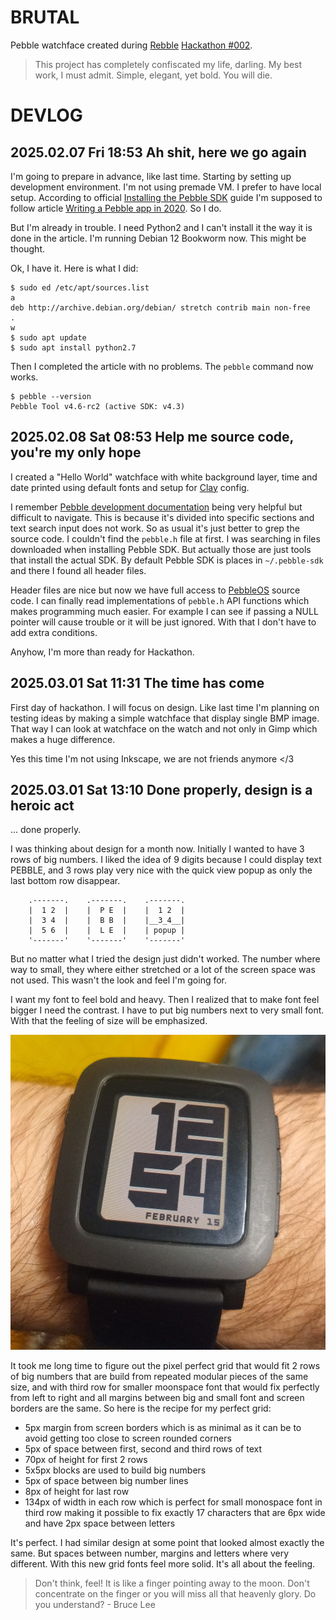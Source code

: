 BRUTAL
======

Pebble watchface created during [Rebble][] [Hackathon #002][].

> This project has completely confiscated my life, darling.  My best
> work, I must admit.  Simple, elegant, yet bold.  You will die.


DEVLOG
======

2025.02.07 Fri 18:53 Ah shit, here we go again
----------------------------------------------

I'm going to prepare in advance, like last time.  Starting by setting
up development environment.  I'm not using premade VM.  I prefer to
have local setup.  According to official [Installing the Pebble SDK][]
guide I'm supposed to follow article [Writing a Pebble app in 2020][].
So I do.

But I'm already in trouble.  I need Python2 and I can't install it the
way it is done in the article.  I'm running Debian 12 Bookworm now.
This might be thought.

Ok, I have it.  Here is what I did:

	$ sudo ed /etc/apt/sources.list
	a
	deb http://archive.debian.org/debian/ stretch contrib main non-free
	.
	w
	$ sudo apt update
	$ sudo apt install python2.7

Then I completed the article with no problems.  The `pebble`
command now works.

	$ pebble --version
	Pebble Tool v4.6-rc2 (active SDK: v4.3)


2025.02.08 Sat 08:53 Help me source code, you're my only hope
-------------------------------------------------------------

I created a "Hello World" watchface with white background layer, time
and date printed using default fonts and setup for [Clay][] config.

I remember [Pebble development documentation][] being very helpful but
difficult to navigate.  This is because it's divided into specific
sections and text search input does not work.  So as usual it's just
better to grep the source code.  I couldn't find the `pebble.h` file
at first.  I was searching in files downloaded when installing Pebble
SDK.  But actually those are just tools that install the actual SDK.
By default Pebble SDK is places in `~/.pebble-sdk` and there I found
all header files.

Header files are nice but now we have full access to [PebbleOS][]
source code.  I can finally read implementations of `pebble.h` API
functions which makes programming much easier.  For example I can see
if passing a NULL pointer will cause trouble or it will be just
ignored.  With that I don't have to add extra conditions.

Anyhow, I'm more than ready for Hackathon.


2025.03.01 Sat 11:31 The time has come
--------------------------------------

First day of hackathon.  I will focus on design.  Like last time I'm
planning on testing ideas by making a simple watchface that display
single BMP image.  That way I can look at watchface on the watch and
not only in Gimp which makes a huge difference.

Yes this time I'm not using Inkscape, we are not friends anymore </3


2025.03.01 Sat 13:10 Done properly, design is a heroic act
----------------------------------------------------------

... done properly.

I was thinking about design for a month now.  Initially I wanted to
have 3 rows of big numbers.  I liked the idea of 9 digits because I
could display text PEBBLE, and 3 rows play very nice with the quick
view popup as only the last bottom row disappear.

```
    .-------.    .-------.    .-------. 
    |  1 2  |    |  P E  |    |  1 2  |
    |  3 4  |    |  B B  |    |__3_4__|
    |  5 6  |    |  L E  |    | popup |
    '-------'    '-------'    '-------' 
```

But no matter what I tried the design just didn't worked.  The number
where way to small, they where either stretched or a lot of the screen
space was not used.  This wasn't the look and feel I'm going for.

I want my font to feel bold and heavy.  Then I realized that to make
font feel bigger I need the contrast.  I have to put big numbers next
to very small font.  With that the feeling of size will be emphasized.

![First test of design on Pebble time](picture/01.jpeg)

It took me long time to figure out the pixel perfect grid that would
fit 2 rows of big numbers that are build from repeated modular pieces
of the same size, and with third row for smaller moonspace font that
would fix perfectly from left to right and all margins between big and
small font and screen borders are the same.  So here is the recipe for
my perfect grid:

- 5px margin from screen borders which is as minimal as it can be to
  avoid getting too close to screen rounded corners
- 5px of space between first, second and third rows of text
- 70px of height for first 2 rows
- 5x5px blocks are used to build big numbers
- 5px of space between big number lines
- 8px of height for last row
- 134px of width in each row which is perfect for small monospace font
  in third row making it possible to fix exactly 17 characters that are
  6px wide and have 2px space between letters

It's perfect.  I had similar design at some point that looked almost
exactly the same.  But spaces between number, margins and letters where
very different.  With this new grid fonts feel more solid.  It's all
about the feeling.

> Don't think, feel! It is like a finger pointing away to the moon.
> Don't concentrate on the finger or you will miss all that heavenly
> glory.  Do you understand? - Bruce Lee


[Rebble]: http://rebble.io/
[Hackathon #002]: https://rebble.io/hackathon-002/
[Installing the Pebble SDK]: https://help.rebble.io/sdk/
[Writing a Pebble app in 2020]: https://willow.systems/blog/pebble-sdk-installation-guide/
[Pebble development documentation]: https://developer.rebble.io/developer.pebble.com/index.html
[Clay]: https://github.com/pebble/clay
[PebbleOS]: https://github.com/google/Pebble
